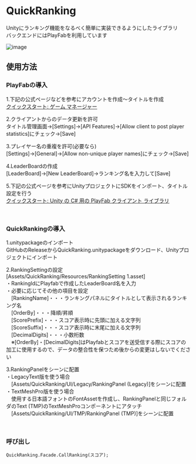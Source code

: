 # QuickRanking
Unityにランキング機能をなるべく簡単に実装できるようにしたライブラリ  
バックエンドにはPlayFabを利用しています  

![image](https://github.com/user-attachments/assets/59ef0f17-8742-4df9-b9d8-5eaee7ab1990)

## 使用方法
### PlayFabの導入
1.下記の公式ページなどを参考にアカウントを作成～タイトルを作成  
[クイックスタート: ゲーム マネージャー](https://learn.microsoft.com/ja-jp/gaming/playfab/gamemanager/quickstart)  

2.クライアントからのデータ更新を許可  
タイトル管理画面→[Settings]→[API Features]→[Allow client to post player statistics]にチェック→[Save]  

3.プレイヤー名の重複を許可(必要なら)  
[Settings]→[General]→[Allow non-unique player names]にチェック→[Save]

4.LeaderBoardの作成  
[LeaderBoard]→[New LeaderBoard]→ランキング名を入力して[Save]

5.下記の公式ページを参考にUnityプロジェクトにSDKをインポート、タイトル設定を行う  
[クイックスタート: Unity の C# 用の PlayFab クライアント ライブラリ](https://learn.microsoft.com/ja-jp/gaming/playfab/sdks/unity3d/quickstart)  

<br>

### QuickRankingの導入
1.unitypackageのインポート  
GitHubのReleaseからQuickRanking.unitypackageをダウンロード、Unityプロジェクトにインポート  

2.RankingSettingの設定  
[Assets/QuickRanking/Resources/RankingSetting 1.asset]  
・RankingIdにPlayfabで作成したLeaderBoard名を入力  
・必要に応じてその他の項目を設定  
　[RankingName]・・・ランキングパネルにタイトルとして表示されるランキング名  
　[OrderBy]・・・降順/昇順  
　[ScorePrefix]・・・スコア表示時に先頭に加える文字列  
　[ScoreSuffix]・・・スコア表示時に末尾に加える文字列  
　[DecimalDigits]・・・小数桁数  
　※[OrderBy]・[DecimalDigits]はPlayfabとスコアを送受信する際にスコアの加工に使用するので、データの整合性を保つため後からの変更はしないでください  

3.RankingPanelをシーンに配置  
・LegacyText版を使う場合  
　[Assets/QuickRanking/UI/Legacy/RankingPanel (Legacy)]をシーンに配置  
・TextMeshPro版を使う場合  
　使用する日本語フォントのFontAssetを作成し、RankingPanelと同じフォルダのText (TMP)のTextMeshProコンポーネントにアタッチ
　[Assets/QuickRanking/UI/TMP/RankingPanel (TMP)]をシーンに配置  

<br>

### 呼び出し
```
QuickRanking.Facade.CallRanking(スコア);
```


